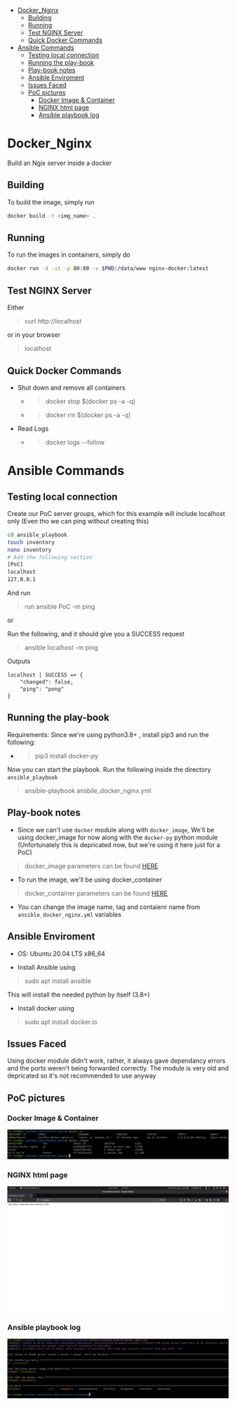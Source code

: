 - [Docker_Nginx](#docker_nginx)
  - [Building](#building)
  - [Running](#running)
  - [Test NGINX Server](#test-nginx-server)
  - [Quick Docker Commands](#quick-docker-commands)
- [Ansible Commands](#ansible-commands)
  - [Testing local connection](#testing-local-connection)
  - [Running the play-book](#running-the-play-book)
  - [Play-book notes](#play-book-notes)
  - [Ansible Enviroment](#ansible-enviroment)
  - [Issues Faced](#issues-faced)
  - [PoC pictures](#poc-pictures)
    - [Docker Image & Container](#docker-image--container)
    - [NGINX html page](#nginx-html-page)
    - [Ansible playbook log](#ansible-playbook-log)

# Docker_Nginx

Build an Ngix server inside a docker

## Building

To build the image, simply run

```bash
docker build -t <img_name> .
```

## Running

To run the images in containers, simply do

```bash
docker run -d -it -p 80:80 -v $PWD:/data/www nginx-docker:latest
```

## Test NGINX Server

Either

> curl http://localhost

or in your browser

> localhost

## Quick Docker Commands

- Shut down and remove all containers
  - > docker stop $(docker ps -a -q)
  - > docker rm $(docker ps -a -q)

- Read Logs
  - > docker logs --follow <name>

# Ansible Commands

## Testing local connection

Create our PoC server groups, which for this example will include localhost only (Even tho we can ping without creating this)

```bash
cd ansible_playbook
touch inventory
nano inventory
# Add the following section
[PoC]
localhost
127.0.0.1
```

And run

> run ansible PoC -m ping

or

Run the following, and it should give you a SUCCESS request

> ansible localhost -m ping

Outputs

```text
localhost | SUCCESS => {
    "changed": false,
    "ping": "pong"
}
```

## Running the play-book

Requirements:
Since we're using python3.8+ , install pip3 and run the following:
- > pip3 install docker-py

Now you can start the playbook. Run the following inside the directory `ansible_playbook`

> ansible-playbook ansbile_docker_nginx.yml

## Play-book notes

- Since we can't use `docker` module along with `docker_image`, We'll be using docker_image for now along with the `docker-py` python module (Unfortunately this is depricated now, but we're using it here just for a PoC)

> docker_image parameters can be found [HERE](https://docs.ansible.com/ansible/latest/modules/docker_image_module.html)

- To run the image, we'll be using docker_container

> docker_container parameters can be found [HERE](https://docs.ansible.com/ansible/latest/modules/docker_container_module.html)

- You can change the image name, tag and contaienr name from `ansible_docker_nginx.yml` variables

## Ansible Enviroment

- OS: Ubuntu 20.04 LTS x86_64

- Install Ansible using

> sudo apt install ansible

This will install the needed python by itself (3.8+)

- Install docker using

> sudo apt install docker.io

## Issues Faced

Using docker module didn't work, rather, it always gave dependancy errors and the ports weren't being forwarded correctly. The module is very old and depricated so it's not recommended to use anyway

## PoC pictures

### Docker Image & Container

![img1](doc_images/sc1.png)

### NGINX html page

![img2](doc_images/sc2.png)

### Ansible playbook log

![img3](doc_images/sc3.png)